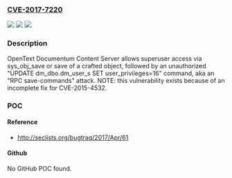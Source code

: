 ### [CVE-2017-7220](https://cve.mitre.org/cgi-bin/cvename.cgi?name=CVE-2017-7220)
![](https://img.shields.io/static/v1?label=Product&message=n%2Fa&color=blue)
![](https://img.shields.io/static/v1?label=Version&message=n%2Fa&color=blue)
![](https://img.shields.io/static/v1?label=Vulnerability&message=n%2Fa&color=brighgreen)

### Description

OpenText Documentum Content Server allows superuser access via sys_obj_save or save of a crafted object, followed by an unauthorized "UPDATE dm_dbo.dm_user_s SET user_privileges=16" command, aka an "RPC save-commands" attack. NOTE: this vulnerability exists because of an incomplete fix for CVE-2015-4532.

### POC

#### Reference
- http://seclists.org/bugtraq/2017/Apr/61

#### Github
No GitHub POC found.

